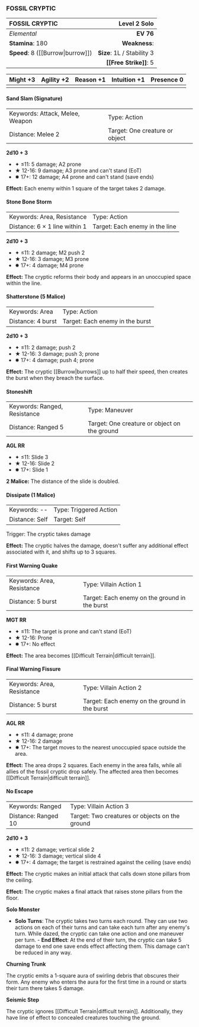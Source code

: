 ### FOSSIL CRYPTIC

| FOSSIL CRYPTIC                    |           **Level 2 Solo** |
| :-------------------------------- | -------------------------: |
| *Elemental*                       |                  **EV 76** |
| **Stamina**: 180                  |              **Weakness**: |
| **Speed**: 8 ([[Burrow\|burrow]]) | **Size**: 1L / Stability 3 |
|                                   |     **[[Free Strike]]**: 5 |

| **Might** +3 | **Agility** +2 | **Reason** +1 | **Intuition** +1 | **Presence** 0 |
| ------------ | -------------- | ------------- | ---------------- | -------------- |
|              |                |               |                  |                |

#### Sand Slam (Signature)

|                                 |                                |
| :------------------------------ | :----------------------------- |
| Keywords: Attack, Melee, Weapon | Type: Action                   |
| Distance: Melee 2               | Target: One creature or object |

**2d10 + 3**

- ✦ ≤11: 5 damage; A2 prone
- ★ 12-16: 9 damage; A3 prone and can't stand (EoT)
- ✸ 17+: 12 damage; A4 prone and can't stand (save ends)

**Effect:** Each enemy within 1 square of the target takes 2 damage.

#### Stone Bone Storm

|                               |                                |
| :---------------------------- | :----------------------------- |
| Keywords: Area, Resistance    | Type: Action                   |
| Distance: 6 × 1 line within 1 | Target: Each enemy in the line |

**2d10 + 3**

- ✦ ≤11: 2 damage; M2 push 2
- ★ 12-16: 3 damage; M3 prone
- ✸ 17+: 4 damage; M4 prone

**Effect:** The cryptic reforms their body and appears in an unoccupied space within the line.

#### Shatterstone (5 Malice)

|                   |                                 |
| :---------------- | :------------------------------ |
| Keywords: Area    | Type: Action                    |
| Distance: 4 burst | Target: Each enemy in the burst |

**2d10 + 3**

- ✦ ≤11: 2 damage; push 2
- ★ 12-16: 3 damage; push 3; prone
- ✸ 17+: 4 damage; push 4; prone

**Effect:** The cryptic [[Burrow|burrows]] up to half their speed, then creates the burst when they breach the surface.

#### Stoneshift

|                              |                                              |
| :--------------------------- | :------------------------------------------- |
| Keywords: Ranged, Resistance | Type: Maneuver                               |
| Distance: Ranged 5           | Target: One creature or object on the ground |

**AGL RR**

- ✦ ≤11: Slide 3
- ★ 12-16: Slide 2
- ✸ 17+: Slide 1

**2 Malice:** The distance of the slide is doubled.

#### Dissipate (1 Malice)

|                |                        |
| :------------- | :--------------------- |
| Keywords: --   | Type: Triggered Action |
| Distance: Self | Target: Self           |

Trigger: The cryptic takes damage

**Effect:** The cryptic halves the damage, doesn't suffer any additional effect associated with it, and shifts up to 3 squares.

#### First Warning Quake

|                            |                                               |
| :------------------------- | :-------------------------------------------- |
| Keywords: Area, Resistance | Type: Villain Action 1                        |
| Distance: 5 burst          | Target: Each enemy on the ground in the burst |

**MGT RR**

- ✦ ≤11: The target is prone and can't stand (EoT)
- ★ 12-16: Prone
- ✸ 17+: No effect

**Effect:** The area becomes [[Difficult Terrain|difficult terrain]].

#### Final Warning Fissure

|                            |                                               |
| :------------------------- | :-------------------------------------------- |
| Keywords: Area, Resistance | Type: Villain Action 2                        |
| Distance: 5 burst          | Target: Each enemy on the ground in the burst |

**AGL RR**

- ✦ ≤11: 4 damage; prone
- ★ 12-16: 2 damage
- ✸ 17+: The target moves to the nearest unoccupied space outside the area.

**Effect:** The area drops 2 squares. Each enemy in the area falls, while all allies of the fossil cryptic drop safely. The affected area then becomes [[Difficult Terrain|difficult terrain]].

#### No Escape

|                     |                                                |
| :------------------ | :--------------------------------------------- |
| Keywords: Ranged    | Type: Villain Action 3                         |
| Distance: Ranged 10 | Target: Two creatures or objects on the ground |

**2d10 + 3**

- ✦ ≤11: 2 damage; vertical slide 2
- ★ 12-16: 3 damage; vertical slide 4
- ✸ 17+: 4 damage; the target is restrained against the ceiling (save ends)

**Effect:** The cryptic makes an initial attack that calls down stone pillars from the ceiling.

**Effect:** The cryptic makes a final attack that raises stone pillars from the floor.

**Solo Monster**

- **Solo Turns**: The cryptic takes two turns each round. They can use two actions on each of their turns and can take each turn after any enemy's turn. While dazed, the cryptic can take one action and one maneuver per turn. - **End Effect**: At the end of their turn, the cryptic can take 5 damage to end one save ends effect affecting them. This damage can't be reduced in any way.

**Churning Trunk**

The cryptic emits a 1-square aura of swirling debris that obscures their form. Any enemy who enters the aura for the first time in a round or starts their turn there takes 5 damage.

**Seismic Step**

The cryptic ignores [[Difficult Terrain|difficult terrain]]. Additionally, they have line of effect to concealed creatures touching the ground.
